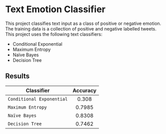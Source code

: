 # Text Emotion Classifier
This project classifies text input as a class of positive or negative emotion. The training data is a collection of positive and negative labelled tweets.
This project uses the following text classifiers:
* Conditional Exponential
* Maximum Entropy
* Naïve Bayes
* Decision Tree

## Results
| Classifier | Accuracy |
| --- | :---: |
| `Conditional Exponential` | 0.308 |
| `Maximum Entropy` | 0.7985 |
| `Naïve Bayes` | 0.8308 |
| `Decision Tree` | 0.7462 |
